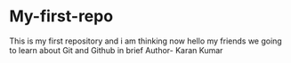 # My-first-repo
This is my first repository and i am thinking now 
hello my friends we going to learn about Git and Github in brief
Author- Karan Kumar

